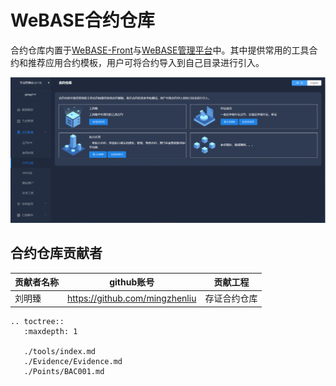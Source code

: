 # WeBASE合约仓库

合约仓库内置于[WeBASE-Front](../WeBASE-Install/developer.html)与[WeBASE管理平台](../WeBASE-Console-Suit/index.html)中。其中提供常用的工具合约和推荐应用合约模板，用户可将合约导入到自己目录进行引入。

  ![](./contract.png)

## 合约仓库贡献者

| 贡献者名称 | github账号 | 贡献工程 |
| ---------- | ---------- | ---------- |
|  刘明臻   |  https://github.com/mingzhenliu  |  存证合约仓库  |


```eval_rst
.. toctree::
   :maxdepth: 1

   ./tools/index.md
   ./Evidence/Evidence.md
   ./Points/BAC001.md
```
